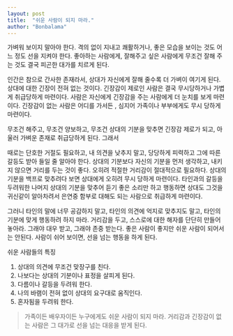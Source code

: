 ```yaml
---
layout: post
title:  "쉬운 사람이 되지 마라."
author: "Bonbalama"
---
```


가벼워 보이지 말아야 한다. 격의 없이 지내고 쾌활하거나, 좋은 모습을 보이는 것도 어느 정도 선을 지켜야 한다. 좋아하는 사람에게, 잘해주고 싶은 사람에게 무조건 잘해 주는 것도 결국 피곤한 대가를 치르게 된다. 

인간은 참으로 간사한 존재라서, 상대가 자신에게 잘해 줄수록 더 가벼이 여기게 된다. 상대에 대한 긴장이 전혀 없는 것이다.  긴장감이 제로인 사람은 결국 무시당하거나 가볍게 취급당하게 마련이다. 사람은 자신에게 긴장감을 주는 사람에게 더 눈치를 보게 마련이다. 긴장감이 없는 사람은 어디를 가서든 , 심지어 가족이나 부부에게도 무시 당하게 마련이다. 

무조건 해주고, 무조건 양보하고, 무조건 상대의 기분을 맞추면 긴장감 제로가 되고, 아울러 가벼운 존재로 취급당하게 된다.  그래서 

때로는 단호한 거절도 필요하고,  내 의견을 낮추지 말고, 당당하게 피력하고 그에 따른 갈등도 받아 들일 줄 알아야 한다. 상대의 기분보다 자신의 기분을 먼저 생각하고, 내키지 않으면 거리를 두는 것이 좋다. 오히려 적절한 거리감이 절대적으로 필요하다. 상대의 기분을 백프로 맞추려다 보면 상대에게 오히려 무시 당하게 마련이다. 타인과의 갈등을 두려워한 나머지 상대의 기분을 맞추어 듣기 좋은 소리만 하고 행동하면 상대도 그것을 귀신같이 알아차려서 은연중 함부로 대해도 되는 사람으로 취급하게 마련이다. 

그러니 타인의 말에 너무 공감하지 말고, 타인의 의견에 억지로 맞추지도 말고, 타인의 기분에 맞게 행동하려 하지 마라. 거리감을 두고, 스스로에 대한 해자를 단단히 만들어 놓아라. 그래야 대우 받고, 그래야 존중 받는다. 좋은 사람이 좋지만 쉬운 사람이 되어서는 안된다. 사람이 쉬어 보이면, 선을 넘는 행동을 하게 된다.


쉬운 사람들의 특징

1. 상대의 의견에 무조건 맞장구를 친다.
2. 나보다는 상대의 기분이나 표정을 살피게 된다.
3. 다름이나 갈등을 두려워 한다. 
4. 나의 바램이 전혀 없이 상대의 요구대로 움직인다.
5. 혼자됨을 두려워 한다. 

> 가족이든 배우자이든 누구에게도 쉬운 사람이 되지 마라.  거리감과 긴장감이 없는 사람은  그 대가로 선을 넘는 대응을 받게 된다. 